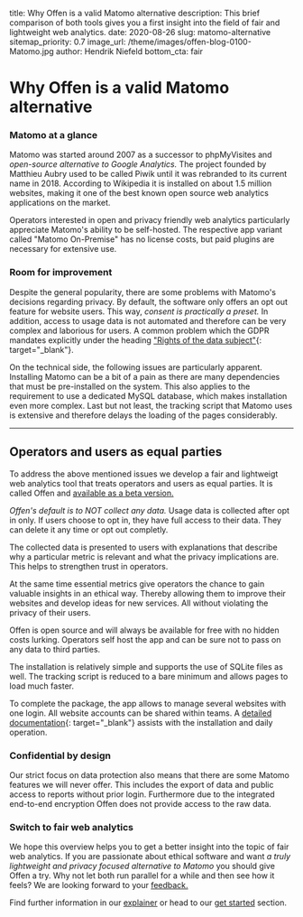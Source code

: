 title: Why Offen is a valid Matomo alternative
description: This brief comparison of both tools gives you a first insight into the field of fair and lightweight web analytics.
date: 2020-08-26
slug: matomo-alternative
sitemap_priority: 0.7
image_url: /theme/images/offen-blog-0100-Matomo.jpg
author: Hendrik Niefeld
bottom_cta: fair

# Why Offen is a valid Matomo alternative

### Matomo at a glance

Matomo was started around 2007 as a successor to phpMyVisites and *open-source alternative to Google Analytics.* The project founded by Matthieu Aubry used to be called Piwik until it was rebranded to its current name in 2018. According to Wikipedia it is installed on about 1.5 million websites, making it one of the best known open source web analytics applications on the market.

Operators interested in open and privacy friendly web analytics particularly appreciate Matomo's ability to be self-hosted. The respective app variant called "Matomo On-Premise" has no license costs, but paid plugins are necessary for extensive use.

### Room for improvement

Despite the general popularity, there are some problems with Matomo's decisions regarding privacy. By default, the software only offers an opt out feature for website users. This way, *consent is practically a preset.* In addition, access to usage data is not automated and therefore can be very complex and laborious for users. A common problem which the GDPR mandates explicitly under the heading ["Rights of the data subject"](https://en.wikipedia.org/wiki/General_Data_Protection_Regulation#III_Rights_of_the_data_subject){: target="_blank"}.

On the technical side, the following issues are particularly apparent. Installing Matomo can be a bit of a pain as there are many dependencies that must be pre-installed on the system. This also applies to the requirement to use a dedicated MySQL database, which makes installation even more complex. Last but not least, the tracking script that Matomo uses is extensive and therefore delays the loading of the pages considerably.

---

## Operators and users as equal parties

To address the above mentioned issues we develop a fair and lightweigt web analytics tool that treats operators and users as equal parties. It is called Offen and [available as a beta version.](https://www.offen.dev/get-started/)

*Offen's default is to NOT collect any data.* Usage data is collected after opt in only. If users choose to opt in, they have full access to their data. They can delete it any time or opt out completly.

The collected data is presented to users with explanations that describe why a particular metric is relevant and what the privacy implications are. This helps to strengthen trust in operators.

At the same time essential metrics give operators the chance to gain valuable insights in an ethical way. Thereby allowing them to improve their websites and develop ideas for new services. All without violating the privacy of their users.

Offen is open source and will always be available for free with no hidden costs lurking. Operators self host the app and can be sure not to pass on any data to third parties.

The installation is relatively simple and supports the use of SQLite files as well. The tracking script is reduced to a bare minimum and allows pages to load much faster.

To complete the package, the app allows to manage several websites with one login. All website accounts can be shared within teams. A [detailed documentation](https://docs.offen.dev/){: target="_blank"} assists with the installation and daily operation.

### Confidential by design

Our strict focus on data protection also means that there are some Matomo features we will never offer. This includes the export of data and public access to reports without prior login. Furthermore due to the integrated end-to-end encryption Offen does not provide access to the raw data.

### Switch to fair web analytics

We hope this overview helps you to get a better insight into the topic of fair web analytics. If you are passionate about ethical software and want *a truly lightweight and privacy focused alternative to Matomo* you should give Offen a try. Why not let both run parallel for a while and then see how it feels? We are looking forward to your [feedback.](mailto:hioffen@posteo.de)


Find further information in our [explainer](https://www.offen.dev/#bg-explainer) or head to our [get started](https://www.offen.dev/get-started/) section.
